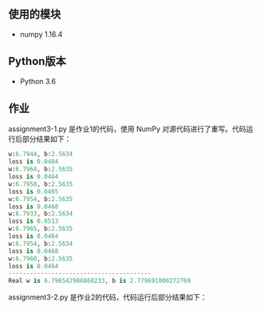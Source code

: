 使用的模块
---
- numpy 1.16.4

Python版本
---
- Python 3.6

作业
---
assignment3-1.py 是作业1的代码，使用 NumPy 对源代码进行了重写。代码运行后部分结果如下：

```python
w:6.7944, b:2.5634
loss is 0.0484
w:6.7964, b:2.5635
loss is 0.0464
w:6.7958, b:2.5635
loss is 0.0465
w:6.7954, b:2.5635
loss is 0.0468
w:6.7933, b:2.5634
loss is 0.0513
w:6.7965, b:2.5635
loss is 0.0464
w:6.7954, b:2.5634
loss is 0.0468
w:6.7960, b:2.5635
loss is 0.0464
----------------------------------------
Real w is 6.796542986860233, b is 2.779691000272769
```

assignment3-2.py 是作业2的代码，代码运行后部分结果如下：



